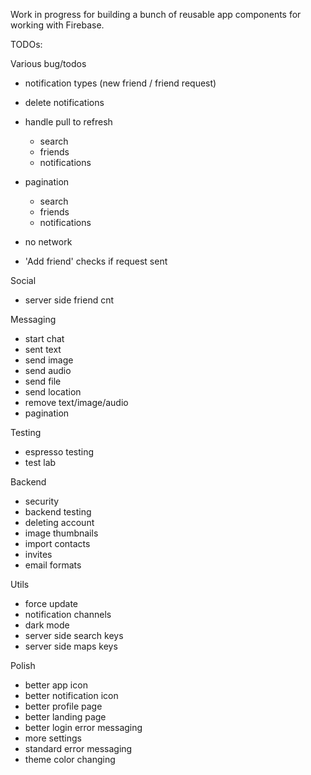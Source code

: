Work in progress for building a bunch of reusable app components for working with Firebase.

TODOs:

Various bug/todos
- notification types (new friend / friend request)
- delete notifications

- handle pull to refresh
    - search
    - friends
    - notifications

- pagination
    - search
    - friends
    - notifications

- no network
- 'Add friend' checks if request sent

Social
- server side friend cnt

Messaging
- start chat
- sent text
- send image
- send audio
- send file
- send location
- remove text/image/audio
- pagination

Testing
- espresso testing
- test lab

Backend
- security
- backend testing
- deleting account
- image thumbnails
- import contacts
- invites
- email formats

Utils
- force update
- notification channels
- dark mode
- server side search keys
- server side maps keys

Polish
- better app icon
- better notification icon
- better profile page
- better landing page
- better login error messaging
- more settings
- standard error messaging
- theme color changing